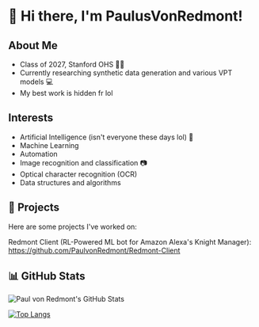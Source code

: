 # 👋 Hi there, I'm PaulusVonRedmont!

## About Me 
- Class of 2027, Stanford OHS :student:
- Currently researching synthetic data generation and various VPT models :computer:
- My best work is hidden fr lol

## Interests
- Artificial Intelligence (isn't everyone these days lol) :robot:
- Machine Learning 
- Automation
- Image recognition and classification :camera:
- Optical character recognition (OCR) 
- Data structures and algorithms

## 🚀 Projects

Here are some projects I've worked on:

Redmont Client (RL-Powered ML bot for Amazon Alexa's Knight Manager): https://github.com/PaulvonRedmont/Redmont-Client



## 📊 GitHub Stats

![Paul von Redmont's GitHub Stats](https://github-readme-stats.vercel.app/api?username=PaulvonRedmont&show_icons=true)

[![Top Langs](https://github-readme-stats.vercel.app/api/top-langs/?username=PaulvonRedmont&layout=compact)](https://github.com/your_username/github-readme-stats)
